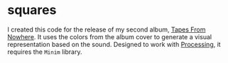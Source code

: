# squares

I created this code for the release of my second album, [Tapes From Nowhere](https://simonmartineau.bandcamp.com/album/tapes-from-nowhere). It uses the colors from the album cover to generate a visual representation based on the sound. Designed to work with [Processing](https://processing.org/), it requires the `Minim` library.
